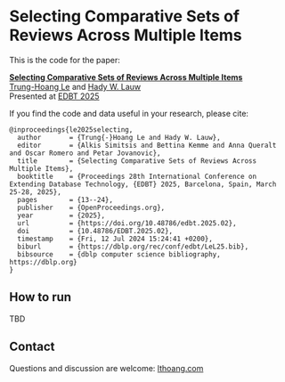 # Selecting Comparative Sets of Reviews Across Multiple Items

This is the code for the paper:

**[Selecting Comparative Sets of Reviews Across Multiple Items](https://doi.org/10.48786/edbt.2025.02)**
<br>
[Trung-Hoang Le](http://lthoang.com/) and [Hady W. Lauw](http://www.hadylauw.com/)
<br>
Presented at [EDBT 2025](https://edbticdt2025.upc.edu/)


If you find the code and data useful in your research, please cite:

```
@inproceedings{le2025selecting,
  author       = {Trung{-}Hoang Le and Hady W. Lauw},
  editor       = {Alkis Simitsis and Bettina Kemme and Anna Queralt and Oscar Romero and Petar Jovanovic},
  title        = {Selecting Comparative Sets of Reviews Across Multiple Items},
  booktitle    = {Proceedings 28th International Conference on Extending Database Technology, {EDBT} 2025, Barcelona, Spain, March 25-28, 2025},
  pages        = {13--24},
  publisher    = {OpenProceedings.org},
  year         = {2025},
  url          = {https://doi.org/10.48786/edbt.2025.02},
  doi          = {10.48786/EDBT.2025.02},
  timestamp    = {Fri, 12 Jul 2024 15:24:41 +0200},
  biburl       = {https://dblp.org/rec/conf/edbt/LeL25.bib},
  bibsource    = {dblp computer science bibliography, https://dblp.org}
}
```

## How to run
TBD

## Contact
Questions and discussion are welcome: [lthoang.com](http://lthoang.com)
